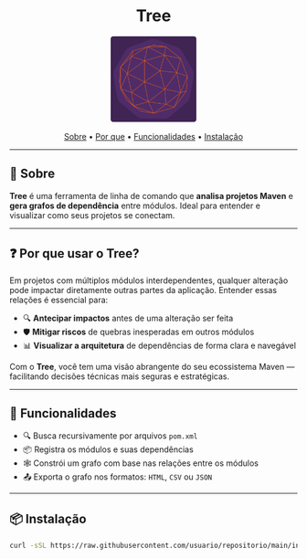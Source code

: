 <div align="center">
  <h1>Tree</h1>
  <img src="docs/TreeRounded.png" alt="Logo do Tree" width="150"/>
</div>

<p align="center">
  <a href="#sobre">Sobre</a> •
  <a href="#por-que-usar-o-tree">Por que</a> •
  <a href="#funcionalidades">Funcionalidades</a> •
  <a href="#instalação">Instalação</a>
</p>

---

<span id="sobre"></span>

## 📘 Sobre

**Tree** é uma ferramenta de linha de comando que **analisa projetos Maven** e **gera grafos de dependência** entre módulos. Ideal para entender e visualizar como seus projetos se conectam.

---

<span id="por-que-usar-o-tree"></span>

## ❓ Por que usar o Tree?

Em projetos com múltiplos módulos interdependentes, qualquer alteração pode impactar diretamente outras partes da aplicação. Entender essas relações é essencial para:

- 🔍 **Antecipar impactos** antes de uma alteração ser feita  
- 🛡️ **Mitigar riscos** de quebras inesperadas em outros módulos  
- 📊 **Visualizar a arquitetura** de dependências de forma clara e navegável  

Com o **Tree**, você tem uma visão abrangente do seu ecossistema Maven — facilitando decisões técnicas mais seguras e estratégicas.

---

<span id="funcionalidades"></span>

## 🚀 Funcionalidades

- 🔍 Busca recursivamente por arquivos `pom.xml`
- 📦 Registra os módulos e suas dependências
- 🕸️ Constrói um grafo com base nas relações entre os módulos
- 📤 Exporta o grafo nos formatos: `HTML`, `CSV` ou `JSON`

---

<span id="instalação"></span>

## 📦 Instalação

```bash
curl -sSL https://raw.githubusercontent.com/usuario/repositorio/main/install.sh | bash
